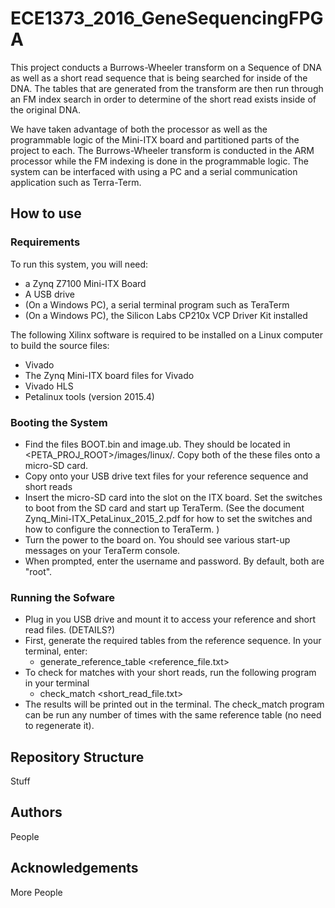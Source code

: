 # ECE1373\_2016\_GeneSequencingFPGA

This project conducts a Burrows-Wheeler transform on a Sequence of DNA as well as a short read sequence that is being searched for inside of the DNA. The tables that are generated from the transform are then run through an FM index search in order to determine of the short read exists inside of the original DNA. 

We have taken advantage of both the processor as well as the programmable logic of the Mini-ITX board and partitioned parts of the project to each. The Burrows-Wheeler transform is conducted in the ARM processor while the FM indexing is done in the programmable logic. The system can be interfaced with using a PC and a serial communication application such as Terra-Term.

##	How to use

###	Requirements
To run this system, you will need:

- a Zynq Z7100 Mini-ITX Board
- A USB drive
- (On a Windows PC), a serial terminal program such as TeraTerm
- (On a Windows PC), the Silicon Labs CP210x VCP Driver Kit installed

The following Xilinx software is required to be installed on a Linux computer to build the source files:

- Vivado
- The Zynq Mini-ITX board files for Vivado
- Vivado HLS
- Petalinux tools (version 2015.4)

###	Booting the System
- Find the files  BOOT.bin and image.ub. They should be located in <PETA_PROJ_ROOT>/images/linux/. Copy both of the these files onto a micro-SD card.
- Copy onto your USB drive text files for your reference sequence and short reads
- Insert the micro-SD card into the slot on the ITX board. Set the switches to boot from the SD card and start up TeraTerm. (See the document Zynq_Mini-ITX_PetaLinux_2015_2.pdf for how to set the switches and how to configure the connection to TeraTerm. )
- Turn the power to the board on. You should see various start-up messages on your TeraTerm console.
- When prompted, enter the username and password. By default, both are "root".

###	Running the Sofware
- Plug in you USB drive and mount it to access your reference and short read files. (DETAILS?)
- First, generate the required tables from the reference sequence. In your terminal, enter:
	- generate\_reference\_table <reference\_file.txt>
- To check for matches with your short reads, run the following program in your terminal
	- check_match <short\_read\_file.txt>
- The results will be printed out in the terminal. The check\_match program can be run any number of times with the same reference table (no need to regenerate it).



##	Repository Structure
Stuff

##	Authors
People

##	Acknowledgements
More People
